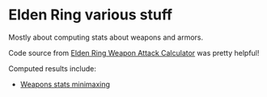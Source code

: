 # Elden Ring various stuff

Mostly about computing stats about weapons and armors.

Code source from [Elden Ring Weapon Attack Calculator](https://github.com/ThomasJClark/elden-ring-weapon-calculator/) was pretty helpful!

Computed results include:

 * [Weapons stats minimaxing](https://hbtvl.banquise.net/subs/eldenring/index.html)